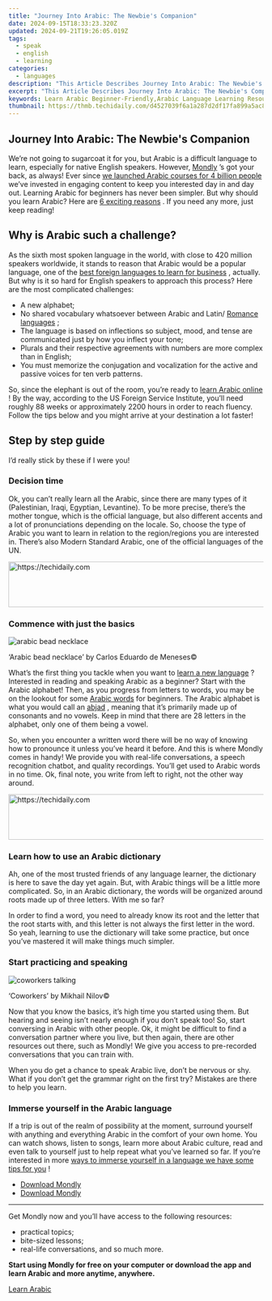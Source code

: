 ```yaml
---
title: "Journey Into Arabic: The Newbie's Companion"
date: 2024-09-15T18:33:23.320Z
updated: 2024-09-21T19:26:05.019Z
tags:
  - speak
  - english
  - learning
categories:
  - languages
description: "This Article Describes Journey Into Arabic: The Newbie's Companion"
excerpt: "This Article Describes Journey Into Arabic: The Newbie's Companion"
keywords: Learn Arabic Beginner-Friendly,Arabic Language Learning Resources,Introduction to Arabic Language,Arabic Basics Tutorial,Easy Arabic Learning Guide,Arabic Language Course for Beginners,Starter Guide to Arabic Writing and Speaking
thumbnail: https://thmb.techidaily.com/d4527039f6a1a287d2df17fa899a5ac8403841092ccbbf441a17ff63d6863be1.png
---
```


## Journey Into Arabic: The Newbie's Companion

 We’re not going to sugarcoat it for you, but Arabic is a difficult language to learn, especially for native English speakers. However, [Mondly](https://app.adjust.io/5ixfg4k?campaign=blog-post-id-6418&fallback=https%3A%2F%2Fapp.mondly.com?avangate%5Fsrc=blog-post-id-6418?mother%5Flang=en%5Fus?target%5Flang=ar&redirect%5Fandroid=https%3A%2F%2Fplay.google.com%2Fstore%2Fapps%2Fdetails%3Fid%3Dcom.atistudios.mondly.languages&redirect%5Fios=https%3A%2F%2Fitunes.apple.com%2Fapp%2Fid987873536&redirect%5Fmacos=https%3A%2F%2Fapp.mondly.com?avangate%5Fsrc=blog-post-id-6418?mother%5Flang=en%5Fus?target%5Flang=ar) ’s got your back, as always! Ever since [we launched Arabic courses for 4 billion people](https://shop.mondly.com/affiliate.php?ACCOUNT=ATISTUDI&AFFILIATE=108875&PATH=https://www.mondly.com?AFFILIATE=108875)  we’ve invested in engaging content to keep you interested day in and day out. Learning Arabic for beginners has never been simpler. But why should you learn Arabic? Here are [6 exciting reasons](https://shop.mondly.com/affiliate.php?ACCOUNT=ATISTUDI&AFFILIATE=108875&PATH=https://www.mondly.com?AFFILIATE=108875)  . If you need any more, just keep reading!

## Why is Arabic such a challenge?

 As the sixth most spoken language in the world, with close to 420 million speakers worldwide, it stands to reason that Arabic would be a popular language, one of the [best foreign languages to learn for business](https://shop.mondly.com/affiliate.php?ACCOUNT=ATISTUDI&AFFILIATE=108875&PATH=https://www.mondly.com?AFFILIATE=108875)  , actually. But why is it so hard for English speakers to approach this process? Here are the most complicated challenges:

* A new alphabet;
* No shared vocabulary whatsoever between Arabic and Latin/ [Romance languages](https://shop.mondly.com/affiliate.php?ACCOUNT=ATISTUDI&AFFILIATE=108875&PATH=https://www.mondly.com?AFFILIATE=108875) ;
* The language is based on inflections so subject, mood, and tense are communicated just by how you inflect your tone;
* Plurals and their respective agreements with numbers are more complex than in English;
* You must memorize the conjugation and vocalization for the active and passive voices for ten verb patterns.

 So, since the elephant is out of the room, you’re ready to [learn Arabic online](https://shop.mondly.com/affiliate.php?ACCOUNT=ATISTUDI&AFFILIATE=108875&PATH=https://www.mondly.com?AFFILIATE=108875)  ! By the way, according to the US Foreign Service Institute, you’ll need roughly 88 weeks or approximately 2200 hours in order to reach fluency. Follow the tips below and you might arrive at your destination a lot faster!

## Step by step guide

I’d really stick by these if I were you!

### Decision time

 Ok, you can’t really learn all the Arabic, since there are many types of it (Palestinian, Iraqi, Egyptian, Levantine). To be more precise, there’s the mother tongue, which is the official language, but also different accents and a lot of pronunciations depending on the locale. So, choose the type of Arabic you want to learn in relation to the region/regions you are interested in. There’s also Modern Standard Arabic, one of the official languages of the UN.

<!-- affiliate ads begin -->
<a href="https://aligracehair.sjv.io/c/5597632/2027181/19272" target="_top" id="2027181">
  <img src="//a.impactradius-go.com/display-ad/19272-2027181" border="0" alt="https://techidaily.com" width="728" height="90"/>
</a>
<img height="0" width="0" src="https://aligracehair.sjv.io/i/5597632/2027181/19272" style="position:absolute;visibility:hidden;" border="0" />
<!-- affiliate ads end -->

### Commence with just the basics

![arabic bead necklace](https://edge.mondly.com/blog/wp-content/uploads/2022/01/arabic-bead-necklace-960x640.jpg "Arabic For Beginners: A Step By Step Guide 2")

 ‘Arabic bead necklace’ by Carlos Eduardo de Meneses©

 What’s the first thing you tackle when you want to [learn a new language](https://shop.mondly.com/affiliate.php?ACCOUNT=ATISTUDI&AFFILIATE=108875&PATH=https://www.mondly.com?AFFILIATE=108875) ? Interested in reading and speaking Arabic as a beginner? Start with the Arabic alphabet! Then, as you progress from letters to words, you may be on the lookout for some [Arabic words](https://shop.mondly.com/affiliate.php?ACCOUNT=ATISTUDI&AFFILIATE=108875&PATH=https://www.mondly.com?AFFILIATE=108875) for beginners. The Arabic alphabet is what you would call an [abjad](https://en.wikipedia.org/wiki/Abjad)  , meaning that it’s primarily made up of consonants and no vowels. Keep in mind that there are 28 letters in the alphabet, only one of them being a vowel.

 So, when you encounter a written word there will be no way of knowing how to pronounce it unless you’ve heard it before. And this is where Mondly comes in handy! We provide you with real-life conversations, a speech recognition chatbot, and quality recordings. You’ll get used to Arabic words in no time. Ok, final note, you write from left to right, not the other way around.

<!-- affiliate ads begin -->
<a href="https://appsumo.8odi.net/c/5597632/2123735/7443" target="_top" id="2123735">
  <img src="//a.impactradius-go.com/display-ad/7443-2123735" border="0" alt="https://techidaily.com" width="600" height="90"/>
</a>
<img height="0" width="0" src="https://appsumo.8odi.net/i/5597632/2123735/7443" style="position:absolute;visibility:hidden;" border="0" />
<!-- affiliate ads end -->

### Learn how to use an Arabic dictionary

 Ah, one of the most trusted friends of any language learner, the dictionary is here to save the day yet again. But, with Arabic things will be a little more complicated. So, in an Arabic dictionary, the words will be organized around roots made up of three letters. With me so far?

 In order to find a word, you need to already know its root and the letter that the root starts with, and this letter is not always the first letter in the word. So yeah, learning to use the dictionary will take some practice, but once you’ve mastered it will make things much simpler.

### Start practicing and speaking

![coworkers talking](https://edge.mondly.com/blog/wp-content/uploads/2022/01/coworkers-talking-960x640.jpg "Arabic For Beginners: A Step By Step Guide 3")

 ‘Coworkers’ by Mikhail Nilov©

 Now that you know the basics, it’s high time you started using them. But hearing and seeing isn’t nearly enough if you don’t speak too! So, start conversing in Arabic with other people. Ok, it might be difficult to find a conversation partner where you live, but then again, there are other resources out there, such as Mondly! We give you access to pre-recorded conversations that you can train with.

 When you do get a chance to speak Arabic live, don’t be nervous or shy. What if you don’t get the grammar right on the first try? Mistakes are there to help you learn.

### Immerse yourself in the Arabic language

 If a trip is out of the realm of possibility at the moment, surround yourself with anything and everything Arabic in the comfort of your own home. You can watch shows, listen to songs, learn more about Arabic culture, read and even talk to yourself just to help repeat what you’ve learned so far. If you’re interested in more [ways to immerse yourself in a language we have some tips for you](https://shop.mondly.com/affiliate.php?ACCOUNT=ATISTUDI&AFFILIATE=108875&PATH=https://www.mondly.com?AFFILIATE=108875) !

* [Download Mondly](https://www.facebook.com/sharer/sharer.php?u=https%3A%2F%2Fwww.mondly.com%2Fblog%2Farabic-for-beginners-guide%2F&t=Arabic+for+Beginners%3A+A+Step+by+Step+Guide "Share on Facebook")
* [Download Mondly](https://shop.mondly.com/affiliate.php?ACCOUNT=ATISTUDI&AFFILIATE=108875&PATH=https://www.mondly.com?AFFILIATE=108875)

---

 Get Mondly now and you’ll have access to the following resources:

* practical topics;
* bite-sized lessons;
* real-life conversations, and so much more.

 **Start using Mondly for free on your computer or download the app and learn Arabic and more anytime, anywhere.**

[Learn Arabic](https://adjt.mondly.com/5ixfg4k?campaign=blog-post-id-6418&fallback=https%3A%2F%2Fapp.mondly.com%3Futm%5Fmedium%3Dblog%5Fblog-post-id-6418%26utm%5Fsource%3Dblog-post-id-6418&redirect%5Fmacos=https%3A%2F%2Fapp.mondly.com%3Futm%5Fmedium%3Dblog%5Fblog-post-id-6418%26utm%5Fsource%3Dblog-post-id-6418&redirect%5Fandroid=https%3A%2F%2Fplay.google.com%2Fstore%2Fapps%2Fdetails%3Fid%3Dcom.atistudios.mondly.languages%3Futm%5Fmedium%3Dblog%5Fblog-post-id-6418%26utm%5Fsource%3Dblog-post-id-6418&redirect%5Fios=https%3A%2F%2Fapps.apple.com%2Fapp%2Fapple-store%2Fid987873536%3Fpt%3D78954800%26ct%3Dblog-post-id-6418%26mt%3D8 "Learn Arabic")

<ins class="adsbygoogle"
     style="display:block"
     data-ad-format="autorelaxed"
     data-ad-client="ca-pub-7571918770474297"
     data-ad-slot="1223367746"></ins>

<ins class="adsbygoogle"
     style="display:block"
     data-ad-client="ca-pub-7571918770474297"
     data-ad-slot="8358498916"
     data-ad-format="auto"
     data-full-width-responsive="true"></ins>



